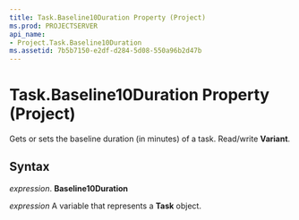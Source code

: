 ```yaml
---
title: Task.Baseline10Duration Property (Project)
ms.prod: PROJECTSERVER
api_name:
- Project.Task.Baseline10Duration
ms.assetid: 7b5b7150-e2df-d284-5d08-550a96b2d47b
---
```



# Task.Baseline10Duration Property (Project)

Gets or sets the baseline duration (in minutes) of a task. Read/write  **Variant**.


## Syntax

 _expression_. **Baseline10Duration**

 _expression_ A variable that represents a **Task** object.


